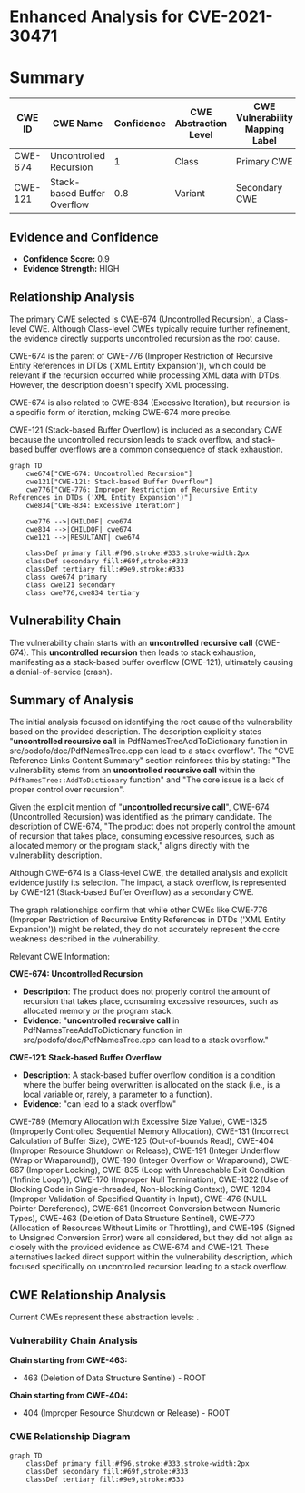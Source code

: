 # Enhanced Analysis for CVE-2021-30471

# Summary
| CWE ID  | CWE Name                       | Confidence | CWE Abstraction Level | CWE Vulnerability Mapping Label | CWE-Vulnerability Mapping Notes |
| ------- | ------------------------------ | ---------- | --------------------- | ------------------------------- | ------------------------------- |
| CWE-674 | Uncontrolled Recursion         | 1          | Class                 | Primary CWE                     | Allowed-with-Review             |
| CWE-121 | Stack-based Buffer Overflow | 0.8          | Variant               | Secondary CWE                 | Allowed                         |

## Evidence and Confidence

*   **Confidence Score:** 0.9
*   **Evidence Strength:** HIGH

## Relationship Analysis
The primary CWE selected is CWE-674 (Uncontrolled Recursion), a Class-level CWE. Although Class-level CWEs typically require further refinement, the evidence directly supports uncontrolled recursion as the root cause.

CWE-674 is the parent of CWE-776 (Improper Restriction of Recursive Entity References in DTDs ('XML Entity Expansion')), which could be relevant if the recursion occurred while processing XML data with DTDs. However, the description doesn't specify XML processing.

CWE-674 is also related to CWE-834 (Excessive Iteration), but recursion is a specific form of iteration, making CWE-674 more precise.

CWE-121 (Stack-based Buffer Overflow) is included as a secondary CWE because the uncontrolled recursion leads to stack overflow, and stack-based buffer overflows are a common consequence of stack exhaustion.

```mermaid
graph TD
    cwe674["CWE-674: Uncontrolled Recursion"]
    cwe121["CWE-121: Stack-based Buffer Overflow"]
    cwe776["CWE-776: Improper Restriction of Recursive Entity References in DTDs ('XML Entity Expansion')"]
    cwe834["CWE-834: Excessive Iteration"]
    
    cwe776 -->|CHILDOF| cwe674
    cwe834 -->|CHILDOF| cwe674
    cwe121 -->|RESULTANT| cwe674
    
    classDef primary fill:#f96,stroke:#333,stroke-width:2px
    classDef secondary fill:#69f,stroke:#333
    classDef tertiary fill:#9e9,stroke:#333
    class cwe674 primary
    class cwe121 secondary
    class cwe776,cwe834 tertiary
```

## Vulnerability Chain
The vulnerability chain starts with an **uncontrolled recursive call** (CWE-674). This **uncontrolled recursion** then leads to stack exhaustion, manifesting as a stack-based buffer overflow (CWE-121), ultimately causing a denial-of-service (crash).

## Summary of Analysis
The initial analysis focused on identifying the root cause of the vulnerability based on the provided description. The description explicitly states "**uncontrolled recursive call** in PdfNamesTreeAddToDictionary function in src/podofo/doc/PdfNamesTree.cpp can lead to a stack overflow". The "CVE Reference Links Content Summary" section reinforces this by stating: "The vulnerability stems from an **uncontrolled recursive call** within the `PdfNamesTree::AddToDictionary` function" and "The core issue is a lack of proper control over recursion".

Given the explicit mention of "**uncontrolled recursive call**", CWE-674 (Uncontrolled Recursion) was identified as the primary candidate. The description of CWE-674, "The product does not properly control the amount of recursion that takes place, consuming excessive resources, such as allocated memory or the program stack," aligns directly with the vulnerability description.

Although CWE-674 is a Class-level CWE, the detailed analysis and explicit evidence justify its selection. The impact, a stack overflow, is represented by CWE-121 (Stack-based Buffer Overflow) as a secondary CWE.

The graph relationships confirm that while other CWEs like CWE-776 (Improper Restriction of Recursive Entity References in DTDs ('XML Entity Expansion')) might be related, they do not accurately represent the core weakness described in the vulnerability.

Relevant CWE Information:

**CWE-674: Uncontrolled Recursion**
*   **Description**: The product does not properly control the amount of recursion that takes place, consuming excessive resources, such as allocated memory or the program stack.
*   **Evidence**: "**uncontrolled recursive call** in PdfNamesTreeAddToDictionary function in src/podofo/doc/PdfNamesTree.cpp can lead to a stack overflow."

**CWE-121: Stack-based Buffer Overflow**
*   **Description**: A stack-based buffer overflow condition is a condition where the buffer being overwritten is allocated on the stack (i.e., is a local variable or, rarely, a parameter to a function).
*   **Evidence**: "can lead to a stack overflow"

CWE-789 (Memory Allocation with Excessive Size Value), CWE-1325 (Improperly Controlled Sequential Memory Allocation), CWE-131 (Incorrect Calculation of Buffer Size), CWE-125 (Out-of-bounds Read), CWE-404 (Improper Resource Shutdown or Release), CWE-191 (Integer Underflow (Wrap or Wraparound)), CWE-190 (Integer Overflow or Wraparound), CWE-667 (Improper Locking), CWE-835 (Loop with Unreachable Exit Condition ('Infinite Loop')), CWE-170 (Improper Null Termination), CWE-1322 (Use of Blocking Code in Single-threaded, Non-blocking Context), CWE-1284 (Improper Validation of Specified Quantity in Input), CWE-476 (NULL Pointer Dereference), CWE-681 (Incorrect Conversion between Numeric Types), CWE-463 (Deletion of Data Structure Sentinel), CWE-770 (Allocation of Resources Without Limits or Throttling), and CWE-195 (Signed to Unsigned Conversion Error) were all considered, but they did not align as closely with the provided evidence as CWE-674 and CWE-121. These alternatives lacked direct support within the vulnerability description, which focused specifically on uncontrolled recursion leading to a stack overflow.


## CWE Relationship Analysis

Current CWEs represent these abstraction levels: .


### Vulnerability Chain Analysis

**Chain starting from CWE-463:**
- 463 (Deletion of Data Structure Sentinel) - ROOT


**Chain starting from CWE-404:**
- 404 (Improper Resource Shutdown or Release) - ROOT



### CWE Relationship Diagram

```mermaid
graph TD
    classDef primary fill:#f96,stroke:#333,stroke-width:2px
    classDef secondary fill:#69f,stroke:#333
    classDef tertiary fill:#9e9,stroke:#333
```